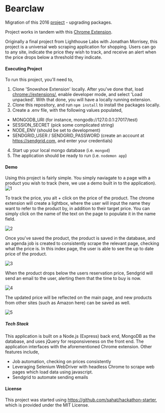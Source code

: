 Bearclaw
========

Migration of this 2016 <a href="https://github.com/grantbradshaw/snowshoe_site">project</a> - upgrading packages.

Project works in tandem with this <a href="https://github.com/grantbradshaw/snowshoe_extension">Chrome Extension</a>.

Originally a final project from Lighthouse Labs with Jonathan Morrisey, this project is a universal web scraping application for shopping. Users can go to any site, indicate the price they wish to track, and receive an alert when the price drops below a threshold they indicate.

#### Executing Project
To run this project, you'll need to,
1) Clone 'Snowshoe Extension' locally. After you've done that, load <a href="chrome://extensions/">chrome://extensions/</a>, enable developer mode, and select 'Load unpacked'.
With that done, you will have a locally running extension.
2) Clone this repository, and run `npm install` to install the packages locally.
3) Create a .env file, with the following values populated,
 - MONGODB_URI (for instance, mongodb://127.0.0.1:27017/test)
 - SESSION_SECRET (pick some complicated string)
 - NODE_ENV (should be set to development)
 - SENDGRID_USER / SENDGRID_PASSWORD (create an account at <a href="https://sendgrid.com">https://sendgrid.com</a>, and enter your credentials)
4) Start up your local mongo database (i.e. `mongod`)
5) The application should be ready to run (i.e. `nodemon app`)


#### Demo
Using this project is fairly simple. You simply naviagate to a page with a product you wish to track (here, we use a demo built in to the application).
![1](https://www.dropbox.com/s/njlojcr8fxtxkdz/Screenshot%202018-09-26%2016.23.48.png?raw=1)

To track the price, you alt + click on the price of the product. The chrome extension will create a lightbox, where the user will input the name they want to refer to the product by,
in addition to their target price. You can simply click on the name of the text on the page to populate it in the name field.

![2](https://www.dropbox.com/s/kw0cc1efrv31iip/Screenshot%202018-09-26%2016.25.52.png?raw=1)

Once you've saved the product, the product is saved in the database, and an agenda job is created to consistently scrape the relevant page, checking what the price is. In this index
page, the user is able to see the up to date price of the product.

![3](https://www.dropbox.com/s/2nlpelw3rca6ik5/Screenshot%202018-09-26%2016.26.55.png?raw=1)

When the product drops below the users reservation price, Sendgrid will send an email to the user, alerting them that the time to buy is now.

![4](https://www.dropbox.com/s/kh6aez5bawseuwx/Screenshot%202018-09-26%2016.31.04.png?raw=1)

The updated price will be reflected on the main page, and new products from other sites (such as Amazon here) can be saved as well.

![5](https://www.dropbox.com/s/jyuoxxhjotu7wps/Screenshot%202018-09-26%2016.32.25.png?raw=1)

##### Tech Stack
This application is built on a Node.js (Express) back end, MongoDB as the database, and uses jQuery for responsiveness on the front end. The application interfaces with the aforementioned Chrome extension. Other features include,
- Job automation, checking on prices consistently
- Leveraging Selenium WebDriver with headless Chrome to scrape web pages which load data using javascript.
- Sendgrid to automate sending emails


#### License
This project was started using https://github.com/sahat/hackathon-starter, which is provided under the MIT License.
